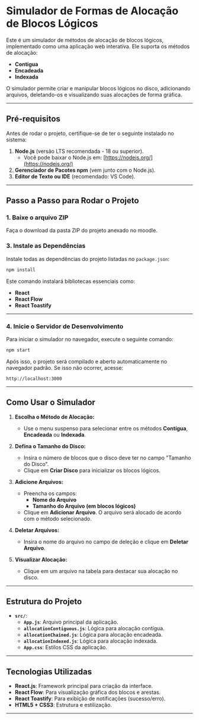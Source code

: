 
# **Simulador de Formas de Alocação de Blocos Lógicos**

Este é um simulador de métodos de alocação de blocos lógicos, implementado como uma aplicação web interativa. Ele suporta os métodos de alocação:

- **Contígua**
- **Encadeada**
- **Indexada**

O simulador permite criar e manipular blocos lógicos no disco, adicionando arquivos, deletando-os e visualizando suas alocações de forma gráfica.

---

## **Pré-requisitos**

Antes de rodar o projeto, certifique-se de ter o seguinte instalado no sistema:

1. **Node.js** (versão LTS recomendada - 18 ou superior).
   - Você pode baixar o Node.js em: [https://nodejs.org/](https://nodejs.org/)
2. **Gerenciador de Pacotes npm** (vem junto com o Node.js).
3. **Editor de Texto ou IDE** (recomendado: VS Code).

---

## **Passo a Passo para Rodar o Projeto**

### 1. **Baixe o arquivo ZIP**
Faça o download da pasta ZIP do projeto anexado no moodle.



### 3. **Instale as Dependências**
Instale todas as dependências do projeto listadas no `package.json`:

```bash
npm install
```

Este comando instalará bibliotecas essenciais como:

- **React**
- **React Flow**
- **React Toastify**

---

### 4. **Inicie o Servidor de Desenvolvimento**
Para iniciar o simulador no navegador, execute o seguinte comando:

```bash
npm start
```

Após isso, o projeto será compilado e aberto automaticamente no navegador padrão. Se isso não ocorrer, acesse:

```
http://localhost:3000
```

---

## **Como Usar o Simulador**

1. **Escolha o Método de Alocação:**
   - Use o menu suspenso para selecionar entre os métodos **Contígua**, **Encadeada** ou **Indexada**.

2. **Defina o Tamanho do Disco:**
   - Insira o número de blocos que o disco deve ter no campo "Tamanho do Disco".
   - Clique em **Criar Disco** para inicializar os blocos lógicos.

3. **Adicione Arquivos:**
   - Preencha os campos:
     - **Nome do Arquivo**
     - **Tamanho do Arquivo (em blocos lógicos)**
   - Clique em **Adicionar Arquivo**. O arquivo será alocado de acordo com o método selecionado.

4. **Deletar Arquivos:**
   - Insira o nome do arquivo no campo de deleção e clique em **Deletar Arquivo**.

5. **Visualizar Alocação:**
   - Clique em um arquivo na tabela para destacar sua alocação no disco.

---

## **Estrutura do Projeto**

- **`src/`**:
  - **`App.js`**: Arquivo principal da aplicação.
  - **`allocationContiguous.js`**: Lógica para alocação contígua.
  - **`allocationChained.js`**: Lógica para alocação encadeada.
  - **`allocationIndexed.js`**: Lógica para alocação indexada.
  - **`App.css`**: Estilos CSS da aplicação.

---

## **Tecnologias Utilizadas**

- **React.js**: Framework principal para criação da interface.
- **React Flow**: Para visualização gráfica dos blocos e arestas.
- **React Toastify**: Para exibição de notificações (sucesso/erro).
- **HTML5 + CSS3**: Estrutura e estilização.

---

